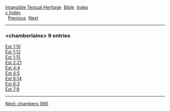 [Intangible Textual Heritage](../../index)  [Bible](../index) 
[Index](index)   
[c Index](_c_)  
  [Previous](c02016)  [Next](c02018) 

------------------------------------------------------------------------

### &lt;chamberlains&gt; 9 entries

[Est 1:10](../kjv/est001.htm#010)  
[Est 1:12](../kjv/est001.htm#012)  
[Est 1:15](../kjv/est001.htm#015)  
[Est 2:21](../kjv/est002.htm#021)  
[Est 4:4](../kjv/est004.htm#004)  
[Est 4:5](../kjv/est004.htm#005)  
[Est 6:14](../kjv/est006.htm#014)  
[Est 6:2](../kjv/est006.htm#002)  
[Est 7:9](../kjv/est007.htm#009)  

------------------------------------------------------------------------

[Next: chambers (66)](c02018)
